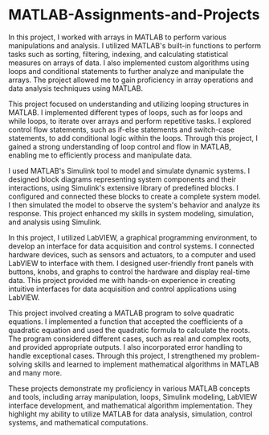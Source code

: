 # MATLAB-Assignments-and-Projects
In this project, I worked with arrays in MATLAB to perform various manipulations and analysis. I utilized MATLAB's built-in functions to perform tasks such as sorting, filtering, indexing, and calculating statistical measures on arrays of data. I also implemented custom algorithms using loops and conditional statements to further analyze and manipulate the arrays. The project allowed me to gain proficiency in array operations and data analysis techniques using MATLAB.

This project focused on understanding and utilizing looping structures in MATLAB. I implemented different types of loops, such as for loops and while loops, to iterate over arrays and perform repetitive tasks. I explored control flow statements, such as if-else statements and switch-case statements, to add conditional logic within the loops. Through this project, I gained a strong understanding of loop control and flow in MATLAB, enabling me to efficiently process and manipulate data.

I used MATLAB's Simulink tool to model and simulate dynamic systems. I designed block diagrams representing system components and their interactions, using Simulink's extensive library of predefined blocks. I configured and connected these blocks to create a complete system model. I then simulated the model to observe the system's behavior and analyze its response. This project enhanced my skills in system modeling, simulation, and analysis using Simulink.

In this project, I utilized LabVIEW, a graphical programming environment, to develop an interface for data acquisition and control systems. I connected hardware devices, such as sensors and actuators, to a computer and used LabVIEW to interface with them. I designed user-friendly front panels with buttons, knobs, and graphs to control the hardware and display real-time data. This project provided me with hands-on experience in creating intuitive interfaces for data acquisition and control applications using LabVIEW.

This project involved creating a MATLAB program to solve quadratic equations. I implemented a function that accepted the coefficients of a quadratic equation and used the quadratic formula to calculate the roots. The program considered different cases, such as real and complex roots, and provided appropriate outputs. I also incorporated error handling to handle exceptional cases. Through this project, I strengthened my problem-solving skills and learned to implement mathematical algorithms in MATLAB and many more.

These projects demonstrate my proficiency in various MATLAB concepts and tools, including array manipulation, loops, Simulink modeling, LabVIEW interface development, and mathematical algorithm implementation. They highlight my ability to utilize MATLAB for data analysis, simulation, control systems, and mathematical computations.
